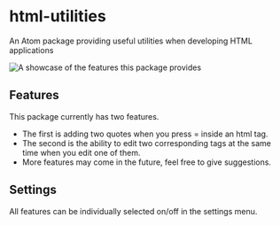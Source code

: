 # html-utilities
An Atom package providing useful utilities when developing HTML applications

![A showcase of the features this package provides](https://i.imgur.com/tv0aia5.gif)

Features
---------
This package currently has two features.
* The first is adding two quotes when you press = inside an html tag.
* The second is the ability to edit two corresponding tags at the same time when you edit one of them.
* More features may come in the future, feel free to give suggestions.

Settings
---------
All features can be individually selected on/off in the settings menu.
